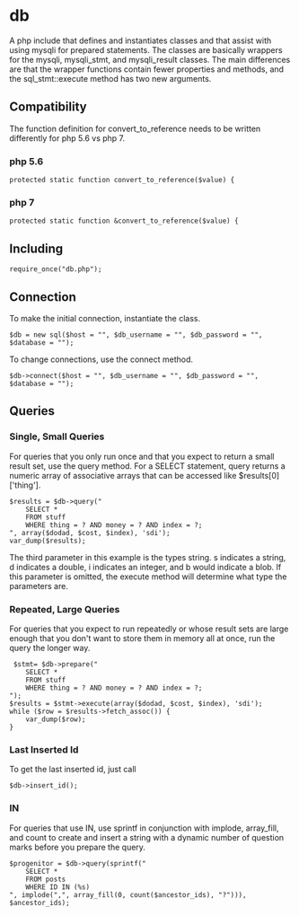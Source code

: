 # db
A php include that defines and instantiates classes and that assist with using mysqli for prepared statements. The classes are basically wrappers for the mysqli, mysqli_stmt, and mysqli_result classes. The main differences are that the wrapper functions contain fewer properties and methods, and the sql_stmt::execute method has two new arguments. 

## Compatibility
The function definition for convert_to_reference needs to be written differently for php 5.6 vs php 7.

### php 5.6
    protected static function convert_to_reference($value) {
    
### php 7
    protected static function &convert_to_reference($value) {

## Including
    require_once("db.php");

## Connection
To make the initial connection, instantiate the class.

    $db = new sql($host = "", $db_username = "", $db_password = "", $database = "");
    
To change connections, use the connect method.

    $db->connect($host = "", $db_username = "", $db_password = "", $database = "");

## Queries
### Single, Small Queries
For queries that you only run once and that you expect to return a small result set, use the query method. For a SELECT statement, query returns a numeric array of associative arrays that can be accessed like $results[0]['thing'].

    $results = $db->query("
        SELECT *
        FROM stuff
        WHERE thing = ? AND money = ? AND index = ?;
    ", array($dodad, $cost, $index), 'sdi');
    var_dump($results);

The third parameter in this example is the types string. s indicates a string, d indicates a double, i indicates an integer, and b would indicate a blob. If this parameter is omitted, the execute method will determine what type the parameters are.

### Repeated, Large Queries
For queries that you expect to run repeatedly or whose result sets are large enough that you don't want to store them in memory all at once, run the query the longer way. 

     $stmt= $db->prepare("
        SELECT *
        FROM stuff
        WHERE thing = ? AND money = ? AND index = ?;
    ");
    $results = $stmt->execute(array($dodad, $cost, $index), 'sdi');
    while ($row = $results->fetch_assoc()) {
        var_dump($row);
    }

### Last Inserted Id
To get the last inserted id, just call

    $db->insert_id();
    
### IN ###
For queries that use IN, use sprintf in conjunction with implode, array_fill, and count to create and insert a string with a dynamic number of question marks before you prepare the query.

    $progenitor = $db->query(sprintf("
		SELECT *
		FROM posts
		WHERE ID IN (%s)
    ", implode(",", array_fill(0, count($ancestor_ids), "?"))), $ancestor_ids);


